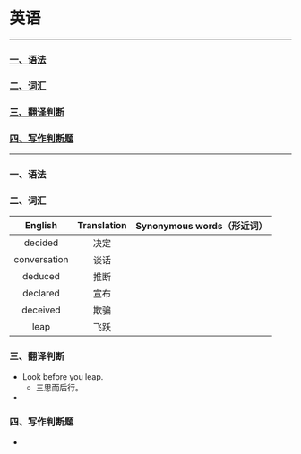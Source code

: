 # 英语

----

### [一、语法](#grammar)

### [二、词汇](#vocabulary)

### [三、翻译判断](#translation)

### [四、写作判断题](#writing)





----



### <a id="grammar">一、语法</a>





### <a id="vocabulary">二、词汇</a>

|   English    | Translation | Synonymous words（形近词） |
| :----------: | :---------: | -------------------------- |
|   decided    |    决定     |                            |
| conversation |    谈话     |                            |
|   deduced    |    推断     |                            |
|   declared   |    宣布     |                            |
|   deceived   |    欺骗     |                            |
|     leap     |    飞跃     |                            |





### <a id="translation">三、翻译判断</a>

- Look before you leap.
  - 三思而后行。
- 





### <a id="writing">四、写作判断题</a>

- 